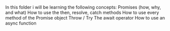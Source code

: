 In this folder i will be learning the following concepts:
Promises (how, why, and what)
How to use the then, resolve, catch methods
How to use every method of the Promise object
Throw / Try
The await operator
How to use an async function